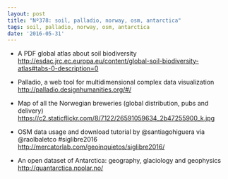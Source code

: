 ```yaml
---
layout: post
title: "Nº378: soil, palladio, norway, osm, antarctica"
tags: soil, palladio, norway, osm, antarctica
date: '2016-05-31'
---
```


* A PDF global atlas about soil biodiversity
  http://esdac.jrc.ec.europa.eu/content/global-soil-biodiversity-atlas#tabs-0-description=0

* Palladio, a web tool for multidimensional complex data visualization
  http://palladio.designhumanities.org/#/

* Map of all the Norwegian breweries (global distribution, pubs and delivery)
  https://c2.staticflickr.com/8/7122/26591059634_2b47255900_k.jpg

* OSM data usage and download tutorial by @santiagohiguera via @raolbaletco #siglibre2016
  http://mercatorlab.com/geoinquietos/siglibre2016/

* An open dataset of Antarctica: geography, glaciology and geophysics
  http://quantarctica.npolar.no/
